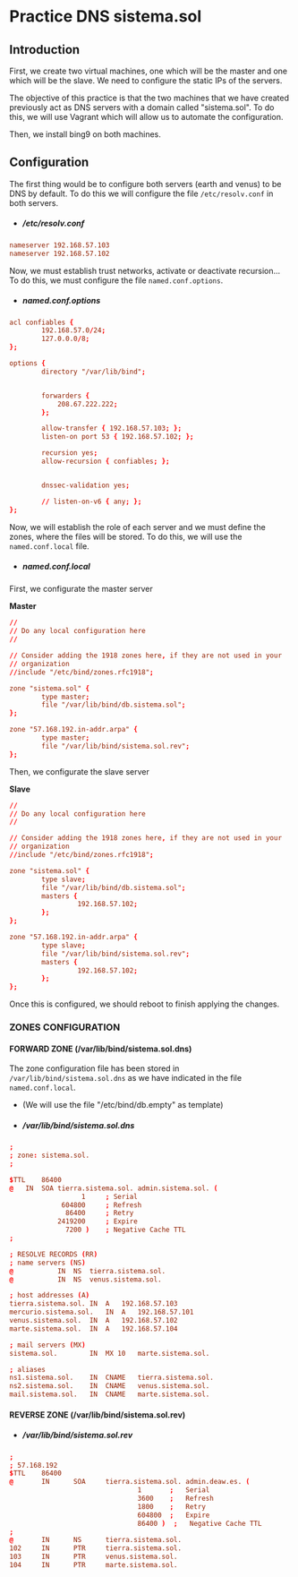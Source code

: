 # Practice DNS sistema.sol #
## Introduction ##

First, we create two virtual machines, one which will be the master and one which will be the slave. We need to configure the static IPs of the servers.

The objective of this practice is that the two machines that we have created previously act as DNS servers with a domain called "sistema.sol". To do this, we will use Vagrant which will allow us to automate the configuration.

Then, we install bing9 on both machines.


## Configuration ##

The first thing would be to configure both servers (earth and venus) to be DNS by default. To do this we will configure the file `/etc/resolv.conf` in both servers.

* ##### /etc/resolv.conf #####

```conf
nameserver 192.168.57.103
nameserver 192.168.57.102
```

Now, we must establish trust networks, activate or deactivate recursion... To do this, we must configure the file `named.conf.options`.


* ##### named.conf.options #####


```conf
acl confiables {
        192.168.57.0/24;
        127.0.0.0/8;
};

options {
        directory "/var/lib/bind";


        forwarders {
            208.67.222.222;
        };

        allow-transfer { 192.168.57.103; };
        listen-on port 53 { 192.168.57.102; };

        recursion yes;
        allow-recursion { confiables; };


        dnssec-validation yes;

        // listen-on-v6 { any; };
};
```

Now, we will establish the role of each server and we must define the zones, where the files will be stored.  To do this, we will use the `named.conf.local` file.

* ##### named.conf.local #####

First, we configurate the master server

**Master**

```conf
//
// Do any local configuration here
//

// Consider adding the 1918 zones here, if they are not used in your
// organization
//include "/etc/bind/zones.rfc1918";

zone "sistema.sol" {
        type master;
        file "/var/lib/bind/db.sistema.sol";
};

zone "57.168.192.in-addr.arpa" {
        type master;
        file "/var/lib/bind/sistema.sol.rev";
};
```
Then, we configurate the slave server

**Slave**

```conf
//
// Do any local configuration here
//

// Consider adding the 1918 zones here, if they are not used in your
// organization
//include "/etc/bind/zones.rfc1918";

zone "sistema.sol" {
        type slave;
        file "/var/lib/bind/db.sistema.sol";
        masters {
                 192.168.57.102;
        };
};

zone "57.168.192.in-addr.arpa" {
        type slave;
        file "/var/lib/bind/sistema.sol.rev";
        masters {
                 192.168.57.102;
        };
};
```

Once this is configured, we should reboot to finish applying the changes.

### ZONES CONFIGURATION ###

#### FORWARD ZONE (/var/lib/bind/sistema.sol.dns) ####

The zone configuration file has been stored in `/var/lib/bind/sistema.sol.dns` as we have indicated in the file `named.conf.local`.

* (We will use the file "/etc/bind/db.empty" as template)

* ##### /var/lib/bind/sistema.sol.dns #####

```conf
;
; zone: sistema.sol.
;

$TTL	86400
@	IN	SOA	tierra.sistema.sol. admin.sistema.sol. (
			      1		; Serial
			 604800		; Refresh
			  86400		; Retry
			2419200		; Expire
			  7200 )	; Negative Cache TTL
;

; RESOLVE RECORDS (RR)
; name servers (NS)
@			IN	NS	tierra.sistema.sol.
@			IN	NS	venus.sistema.sol.

; host addresses (A)
tierra.sistema.sol.	IN	A	192.168.57.103
mercurio.sistema.sol.	IN	A	192.168.57.101
venus.sistema.sol.	IN	A	192.168.57.102
marte.sistema.sol.	IN	A	192.168.57.104

; mail servers (MX)
sistema.sol.		IN	MX 10	marte.sistema.sol.

; aliases
ns1.sistema.sol.	IN	CNAME	tierra.sistema.sol.
ns2.sistema.sol.	IN	CNAME	venus.sistema.sol.
mail.sistema.sol.	IN	CNAME	marte.sistema.sol.
```

#### REVERSE ZONE (/var/lib/bind/sistema.sol.rev) ####

* ##### /var/lib/bind/sistema.sol.rev #####

```conf
;
; 57.168.192
$TTL    86400
@       IN      SOA     tierra.sistema.sol. admin.deaw.es. (
                                1       ;   Serial
                                3600    ;   Refresh
                                1800    ;   Retry
                                604800  ;   Expire
                                86400 )  ;   Negative Cache TTL
;
@       IN      NS      tierra.sistema.sol.
102     IN      PTR     tierra.sistema.sol.
103     IN      PTR     venus.sistema.sol.
104     IN      PTR     marte.sistema.sol.
```
